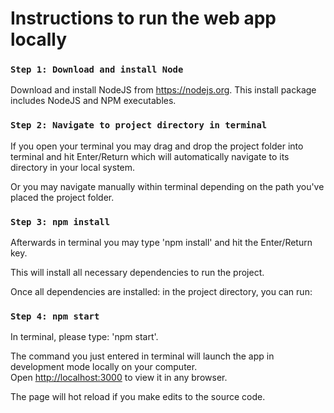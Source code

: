 # Instructions to run the web app locally

### `Step 1: Download and install Node`

Download and install NodeJS from https://nodejs.org.
This install package includes NodeJS and NPM executables.

### `Step 2: Navigate to project directory in terminal`

If you open your terminal you may drag and drop the project folder into terminal and hit Enter/Return which will automatically navigate to its directory in your local system.<br>

Or you may navigate manually within terminal depending on the path you've placed the project folder.<br>

### `Step 3: npm install`

Afterwards in terminal you may type 'npm install' and hit the Enter/Return key.<br>

This will install all necessary dependencies to run the project.<br>

Once all dependencies are installed: in the project directory, you can run:<br>

### `Step 4: npm start`

In terminal, please type: 'npm start'.<br>

The command you just entered in terminal will launch the app in development mode locally on your computer.<br>
Open [http://localhost:3000](http://localhost:3000) to view it in any browser.

The page will hot reload if you make edits to the source code.<br>
